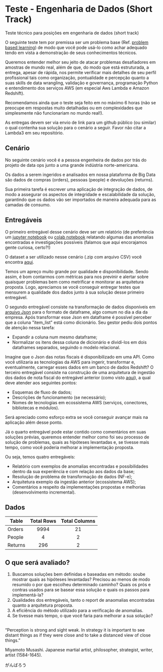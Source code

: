 # Teste - Engenharia de Dados (Short Track)

Teste técnico para posições em engenharia de dados (short track)

O seguinte teste tem por premissa ser um problema base (Ref. <a href="https://teaching.cornell.edu/teaching-resources/engaging-students/problem-based-learningproblem">problem based learning</a>) de modo que você pode usá-lo como achar adequado tendo em vista a demonstração de seus conhecimentos técnicos.

Queremos entender melhor seu jeito de atacar problemas desafiadores em amostras de mundo real, além de que, do modo que está estruturada, a entrega, apesar de rápida, nos permite verificar mais detalhes de seu perfil profissional tais como organização, pontualidade e percepção quanto a suas skills de data wrangling, validação e governança, programação Python e entendimento dos serviços AWS (em especial Aws Lambda e Amazon Redshift).

Recomendamos ainda que o teste seja feito em no máximo 6 horas (não se preocupe em respostas muito detalhadas ou em complexidades que simplesmente não funcionariam no mundo real!).

As entregas devem ser via envio de link para um github público (ou similar) o qual contenha sua solução para o cenário a seguir. Favor não citar a Lambda3 em seu repositório.

## Cenário

No seguinte cenário você é a pessoa engenheira de dados por trás do projeto de data ops junto a uma grande indústria norte-americana.

Os dados a serem ingeridos e analisados em nossa plataforma de Big Data são dados de compras (orders), pessoas (people) e devoluções (returns).

Sua primeira tarefa é escrever uma aplicação de integração de dados, de modo a assegurar os aspectos de integridade e escalabilidade da solução, garantindo que os dados vão ser importados de maneira adequada para as camadas de consumo.

## Entregáveis

O primeiro entregável desse cenário deve ser um relatório (de preferência um <a href="https://jupyter.org/">jupyter notebook</a> ou <a href="https://colab.research.google.com/">colab notebook</a> relatando algumas das anomalias encontradas e investigações possíveis (falamos que aqui encorajamos gente curiosa, certo?!)

O dataset a ser utilizado nesse cenário (.zip com arquivo CSV) você encontra <a href="https://drive.google.com/file/d/1a8UCbzXFbqTQi0x8tqCXPRTlB--E7o8I/view?usp=sharing">aqui</a>.

Temos um apreço muito grande por qualidade e disponibilidade. Sendo assim, é bom contarmos com métricas para nos previnir e alertar sobre quaisquer problemas bem como metrificar e monitorar as arquitetura proposta. Logo, apreciamos se você conseguir entregar testes que mensurem a qualidade dos dados junto à sua solução desse primeiro entregável. 

O segundo entregável consiste na transformação de dados disponíveis em <a href="https://drive.google.com/file/d/1IDCjpDZh5St97jw4K_bAewJ8hf-rax9C/view?usp=sharing">arquivo Json</a> para o formato de dataframe, algo comum no dia a dia da empresa. Após transformar esse Json em dataframe é possível perceber que a coluna "item_list" está como dicionário. Seu gestor pediu dois pontos de atenção nessa tarefa:

- Expandir a coluna num mesmo dataframe;
- Normalizar os itens dessa coluna de dicionário e dividí-los em dois dataframes separados, seguindo o modelo relacional.

Imagine que o Json das notas fiscais é disponibilizado em uma API. Como você utilizaria as tecnologias da AWS para ingerir, transformar e, eventualmente, carregar esses dados em um banco de dados Redshift? O terceiro entregável consiste na construção de uma arquitetura de ingestão dos dados de nota fiscal do entregável anterior (como visto <a href="https://d2908q01vomqb2.cloudfront.net/f1f836cb4ea6efb2a0b1b99f41ad8b103eff4b59/2020/06/22/Screen-Shot-2020-06-19-at-15.00.38.png">aqui</a>), a qual deve atender aos seguintes pontos:

- Esquemas de fluxo de dados;
- Descrições de funcionamento (se necessário);
- Nomes de tecnologias em ecossistema AWS (serviços, conectores, bibliotecas e módulos).

Será apreciado como esforço extra se você conseguir avançar mais na aplicação além desse ponto.

Já o quarto entregável pode estar contido como comentários em suas soluções prévias, queremos entender melhor como foi seu processo de solução de problemas, quais as hipóteses levantadas e, se tivesse mais tempo, como você poderia melhorar a implementação proposta.

Ou seja, temos quatro entregáveis:

- Relatório com exemplos de anomalias encontradas e possibilidades dentro da sua experiência e com relação aos dados da base;
- Resolução de problema de transformação de dados (NF-e);
- Arquitetura exemplo da ingestão anterior (ecossistema AWS);
- Comentários a respeito da implementações propostas e melhorias (desenvolvimento incremental).

## Dados

| Table            | Total Rows | Total Columns                                              |
| -----------------|:--------:  | :---------------------------------------------------------:|
| Orders           | 9994       | 21                                                         |
| People           | 4          | 2                                                          |
| Returns          | 296        | 2                                                          |

## O que será avaliado?

1. Buscamos soluções bem definidas e baseadas em método: soube mostrar quais as hipóteses levantadas? Precisou ao menos de modo resumido o por que escolheu determinado caminho? Quais os prós e contras usados para se basear essa solução e quais os passos para implementá-la?
2. Qualidades dos entregáveis, tanto o report de anaomalias encontradas quanto a arquitetura proposta.
3. A eficiência do método utilizado para a verificação de anomalias.
4. Se tivesse mais tempo, o que você faria para melhorar a sua solução?

## 

“Perception is strong and sight weak. In strategy it is important to see distant things as if they were close and to take a distanced view of close things.”

Miyamoto Musashi. Japanese martial artist, philosopher, strategist, writer, artist (1584-1645).

がんばろう

